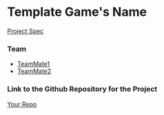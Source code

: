 # Template Game's Name
[Project Spec](https://github.com/turingschool/lesson_plans/blob/master/ruby_04-apis_and_scalability/gametime_project.markdown)

### Team
- [TeamMate1](https://github.com/dhh)
- [TeamMate2](https://github.com/douglascrockford)

### Link to the Github Repository for the Project
[Your Repo](https://www.youtube.com/watch?v=-CnNnlgEsLY)
